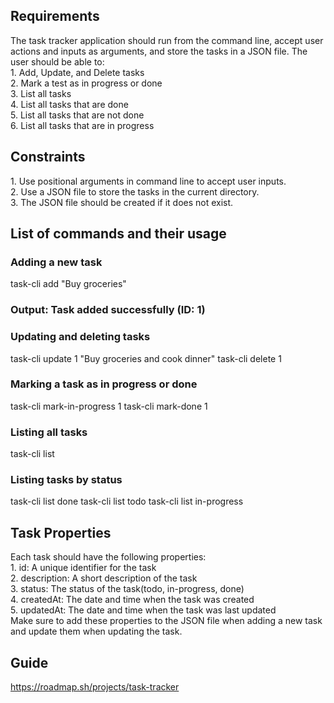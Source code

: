 <h2>Requirements</h2>
<p>
The task tracker application should run from the command line, accept user actions and inputs as arguments, and store the tasks in a 
JSON file. The user should be able to: <br>
1. Add, Update, and Delete tasks<br>
2. Mark a test as in progress or done<br>
3. List all tasks<br>
4. List all tasks that are done<br>
5. List all tasks that are not done<br>
6. List all tasks that are in progress<br>
</p>

<h2>Constraints</h2>
<p>
1. Use positional arguments in command line to accept user inputs.<br>
2. Use a JSON file to store the tasks in the current directory.<br>
3. The JSON file should be created if it does not exist.<br>
</p>

<h2>List of commands and their usage</h2>
<p>
<h3>Adding a new task</h3>
task-cli add "Buy groceries"
<h3>Output: Task added successfully (ID: 1)</h3>

<h3>Updating and deleting tasks</h3>
task-cli update 1 "Buy groceries and cook dinner"
task-cli delete 1

<h3>Marking a task as in progress or done</h3>
task-cli mark-in-progress 1
task-cli mark-done 1

<h3>Listing all tasks</h3>
task-cli list

<h3>Listing tasks by status</h3>
task-cli list done
task-cli list todo
task-cli list in-progress
</p>

<h2>Task Properties</h2>
<p>
Each task should have the following properties:<br>
1. id: A unique identifier for the task<br>
2. description: A short description of the task<br>
3. status: The status of the task(todo, in-progress, done)<br>
4. createdAt: The date and time when the task was created<br>
5. updatedAt: The date and time when the task was last updated<br>
Make sure to add these properties to the JSON file when adding a new task and update them when updating the task.
</p>

<h2>Guide</h2>
<a href="https://roadmap.sh/projects/task-tracker">https://roadmap.sh/projects/task-tracker</a>